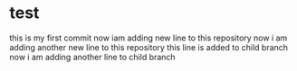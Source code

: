 # test
this is my first commit
now iam adding new line to this repository
now i am adding another new line to this repository
this line is added to child branch
now i am adding another line to child branch
